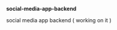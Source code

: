 **social-media-app-backend**             
           
social media app backend ( working on it )            
    
   
 
  
 
 
